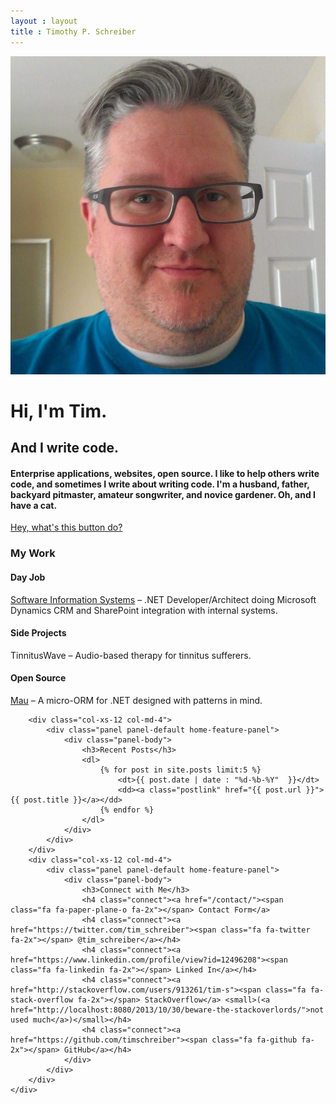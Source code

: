 ```yaml
---
layout : layout
title : Timothy P. Schreiber
---
```


<div id="home-jumbotron" class="jumbotron">
	<div class="container">
		<div class="col-xs-12 col-md-6 col-md-push-6 jumbotron-column text-center">
			<img id="profile-picture" src="/img/timothy-p-schreiber.jpg" alt="Timothy P. Schreiber" class="img-circle"/>
		</div>
		<div class="col-xs-12 col-md-6 col-md-pull-6 jumbotron-column text-center">
			<h1>Hi, I'm Tim.</h1>
			<h2>And I write code.</h2>
			<h4>Enterprise applications, websites, open source. I like to help others write code, and sometimes I write about writing code. I'm a husband, father, backyard pitmaster, amateur songwriter, and novice gardener. Oh, and I have a cat.</h4>
			<a href="/contact/" class="btn btn-lg btn-info">Hey, what's this button do?</a>
		</div>
	</div>
</div>

<div id="home-features-wrapper">
	<div class="container">
		<div class="col-xs-12 col-md-4">
			<div class="panel panel-default home-feature-panel">
				<div class="panel-body">
					<h3>My Work</h3>
					<h4>Day Job</h4>
					<p><a href="http://www.thinksis.com">Software Information Systems</a> &ndash; .NET Developer/Architect doing Microsoft Dynamics CRM and SharePoint integration with internal systems.</p>
					<h4>Side Projects</h4>
					<p>TinnitusWave &ndash; Audio-based therapy for tinnitus sufferers.</p>
					<h4>Open Source</h4>
					<p><a href="http://timschreiber.github.io/Mau/">Mau</a> &ndash; A micro-ORM for .NET designed with patterns in mind.</p>
				</div>
			</div>
		</div>
		
		<div class="col-xs-12 col-md-4">
			<div class="panel panel-default home-feature-panel">
				<div class="panel-body">
					<h3>Recent Posts</h3>
					<dl>
						{% for post in site.posts limit:5 %}
							<dt>{{ post.date | date : "%d-%b-%Y"  }}</dt>
							<dd><a class="postlink" href="{{ post.url }}">{{ post.title }}</a></dd>
						{% endfor %}
					</dl>
				</div>
			</div>
		</div>
		<div class="col-xs-12 col-md-4">
			<div class="panel panel-default home-feature-panel">
				<div class="panel-body">
					<h3>Connect with Me</h3>
					<h4 class="connect"><a href="/contact/"><span class="fa fa-paper-plane-o fa-2x"></span> Contact Form</a>
					<h4 class="connect"><a href="https://twitter.com/tim_schreiber"><span class="fa fa-twitter fa-2x"></span> @tim_schreiber</a></h4>
					<h4 class="connect"><a href="https://www.linkedin.com/profile/view?id=12496208"><span class="fa fa-linkedin fa-2x"></span> Linked In</a></h4>
					<h4 class="connect"><a href="http://stackoverflow.com/users/913261/tim-s"><span class="fa fa-stack-overflow fa-2x"></span> StackOverflow</a> <small>(<a href="http://localhost:8080/2013/10/30/beware-the-stackoverlords/">not used much</a>)</small></h4>
					<h4 class="connect"><a href="https://github.com/timschreiber"><span class="fa fa-github fa-2x"></span> GitHub</a></h4>
				</div>
			</div>
		</div>
	</div>
</div>
